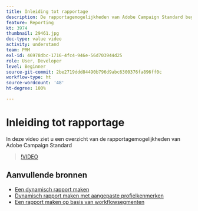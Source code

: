 ```yaml
---
title: Inleiding tot rapportage
description: De rapportagemogelijkheden van Adobe Campaign Standard begrijpen
feature: Reporting
kt: 3974
thumbnail: 29461.jpg
doc-type: value video
activity: understand
team: PMM
exl-id: 46978dbc-1716-4fc4-946e-56d703944d25
role: User, Developer
level: Beginner
source-git-commit: 2be2719ddd84490b796d9abc6300376fa896ff0c
workflow-type: ht
source-wordcount: '48'
ht-degree: 100%

---
```


# Inleiding tot rapportage

In deze video ziet u een overzicht van de rapportagemogelijkheden van Adobe Campaign Standard

>[!VIDEO](https://video.tv.adobe.com/v/29461?quality=12)

## Aanvullende bronnen

* [Een dynamisch rapport maken](/help/reporting/creating-a-dynamic-report.md)
* [Dynamisch rapport maken met aangepaste profielkenmerken](/help/reporting/custom-profile-attributes-dynamic-reports.md)
* [Een rapport maken op basis van workflowsegmenten](/help/reporting/report-on-workflow-segments.md)
